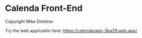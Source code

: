 # Calenda Front-End
Copyright Mike Dimitrov

Try the web applicatiin here:
https://calendarapp-3ba29.web.app/
